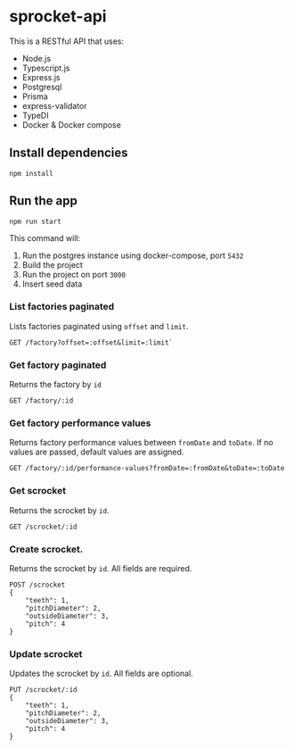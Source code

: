 # sprocket-api
This is a RESTful API that uses:

- Node.js
- Typescript.js
- Express.js
- Postgresql
- Prisma 
- express-validator
- TypeDI
- Docker & Docker compose

## Install dependencies
```
npm install
```

## Run the app 
```
npm run start
```
This command will:
1. Run the postgres instance using docker-compose, port `5432`
2. Build the project
3. Run the project on port `3000`
4. Insert seed data

### List factories paginated
Lists factories paginated using `offset` and `limit`.
```
GET /factory?offset=:offset&limit=:limit`
```

### Get factory paginated
Returns the factory by `id`
```
GET /factory/:id
```

### Get factory performance values
Returns factory performance values between `fromDate` and `toDate`. If no values are passed, default values are assigned.
```
GET /factory/:id/performance-values?fromDate=:fromDate&toDate=:toDate
```


### Get scrocket
Returns the scrocket by `id`.
```
GET /scrocket/:id
```

### Create scrocket. 
Returns the scrocket by `id`. All fields are required.
```
POST /scrocket
{
	"teeth": 1,
    "pitchDiameter": 2,
    "outsideDiameter": 3,
    "pitch": 4
}
```

### Update scrocket
Updates the scrocket by `id`. All fields are optional.
```
PUT /scrocket/:id
{
	"teeth": 1,
    "pitchDiameter": 2,
    "outsideDiameter": 3,
    "pitch": 4
}
```
